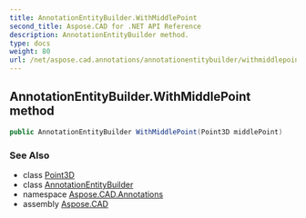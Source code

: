 ```yaml
---
title: AnnotationEntityBuilder.WithMiddlePoint
second_title: Aspose.CAD for .NET API Reference
description: AnnotationEntityBuilder method. 
type: docs
weight: 80
url: /net/aspose.cad.annotations/annotationentitybuilder/withmiddlepoint/
---
```

## AnnotationEntityBuilder.WithMiddlePoint method

```csharp
public AnnotationEntityBuilder WithMiddlePoint(Point3D middlePoint)
```

### See Also

* class [Point3D](../../../aspose.cad.primitives/point3d/)
* class [AnnotationEntityBuilder](../)
* namespace [Aspose.CAD.Annotations](../../../aspose.cad.annotations/)
* assembly [Aspose.CAD](../../../)


